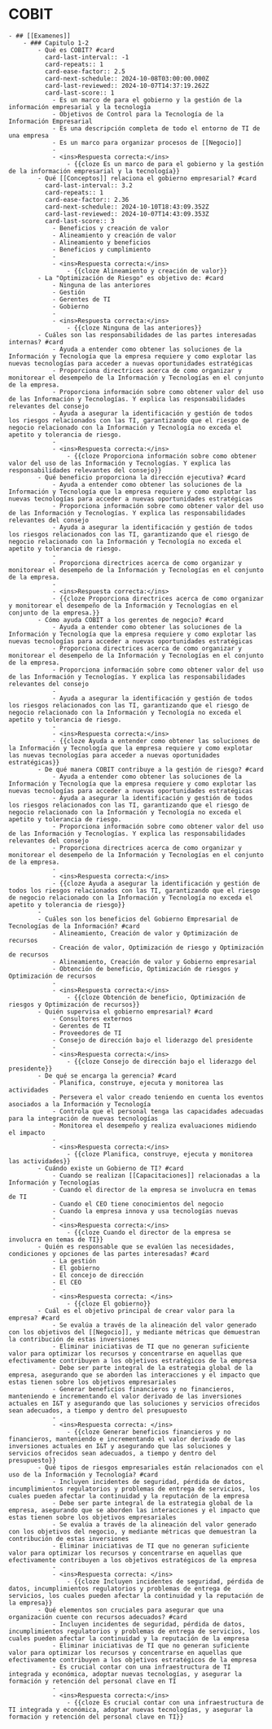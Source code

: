 # COBIT
	- ## [[Examenes]]
		- ### Capitulo 1-2
			- Qué es COBIT? #card
			  card-last-interval:: -1
			  card-repeats:: 1
			  card-ease-factor:: 2.5
			  card-next-schedule:: 2024-10-08T03:00:00.000Z
			  card-last-reviewed:: 2024-10-07T14:37:19.262Z
			  card-last-score:: 1
				- Es un marco de para el gobierno y la gestión de la información empresarial y la tecnología
				- Objetivos de Control para la Tecnología de la Información Empresarial
				- Es una descripción completa de todo el entorno de TI de una empresa
				- Es un marco para organizar procesos de [[Negocio]]
				-
				- <ins>Respuesta correcta:</ins>
					- {{cloze Es un marco de para el gobierno y la gestión de la información empresarial y la tecnología}}
			- Qué [[Conceptos]] relaciona el gobierno empresarial? #card
			  card-last-interval:: 3.2
			  card-repeats:: 1
			  card-ease-factor:: 2.36
			  card-next-schedule:: 2024-10-10T18:43:09.352Z
			  card-last-reviewed:: 2024-10-07T14:43:09.353Z
			  card-last-score:: 3
				- Beneficios y creación de valor
				- Alineamiento y creación de valor
				- Alineamiento y beneficios
				- Beneficios y cumplimiento
				-
				- <ins>Respuesta correcta:</ins>
					- {{cloze Alineamiento y creación de valor}}
			- La "Optimización de Riesgo" es objetivo de: #card
				- Ninguna de las anteriores
				- Gestión
				- Gerentes de TI
				- Gobierno
				-
				- <ins>Respuesta correcta:</ins>
					- {{cloze Ninguna de las anteriores}}
			- Cuáles son las responsabilidades de las partes interesadas internas? #card
				- Ayuda a entender como obtener las soluciones de la Información y Tecnología que la empresa requiere y como explotar las nuevas tecnologías para acceder a nuevas oportunidades estratégicas
				- Proporciona directrices acerca de como organizar y monitorear el desempeño de la Información y Tecnologías en el conjunto de la empresa.
				- Proporciona información sobre como obtener valor del uso de las Información y Tecnologías. Y explica las responsabilidades relevantes del consejo
				- Ayuda a asegurar la identificación y gestión de todos los riesgos relacionados con las TI, garantizando que el riesgo de negocio relacionado con la Información y Tecnología no exceda el apetito y tolerancia de riesgo.
				-
				- <ins>Respuesta correcta:</ins>
					- {{cloze Proporciona información sobre como obtener valor del uso de las Información y Tecnologías. Y explica las responsabilidades relevantes del consejo}}
			- Qué beneficio proporciona la dirección ejecutiva? #card
				- Ayuda a entender como obtener las soluciones de la Información y Tecnología que la empresa requiere y como explotar las nuevas tecnologías para acceder a nuevas oportunidades estratégicas
				- Proporciona información sobre como obtener valor del uso de las Información y Tecnologías. Y explica las responsabilidades relevantes del consejo
				- Ayuda a asegurar la identificación y gestión de todos los riesgos relacionados con las TI, garantizando que el riesgo de negocio relacionado con la Información y Tecnología no exceda el apetito y tolerancia de riesgo.
				-
				- Proporciona directrices acerca de como organizar y monitorear el desempeño de la Información y Tecnologías en el conjunto de la empresa.
				-
				- <ins>Respuesta correcta:</ins>
				- {{cloze Proporciona directrices acerca de como organizar y monitorear el desempeño de la Información y Tecnologías en el conjunto de la empresa.}}
			- Cómo ayuda COBIT a los gerentes de negocio? #card
				- Ayuda a entender como obtener las soluciones de la Información y Tecnología que la empresa requiere y como explotar las nuevas tecnologías para acceder a nuevas oportunidades estratégicas
				- Proporciona directrices acerca de como organizar y monitorear el desempeño de la Información y Tecnologías en el conjunto de la empresa.
				- Proporciona información sobre como obtener valor del uso de las Información y Tecnologías. Y explica las responsabilidades relevantes del consejo
				-
				- Ayuda a asegurar la identificación y gestión de todos los riesgos relacionados con las TI, garantizando que el riesgo de negocio relacionado con la Información y Tecnología no exceda el apetito y tolerancia de riesgo.
				-
				- <ins>Respuesta correcta:</ins>
				- {{cloze Ayuda a entender como obtener las soluciones de la Información y Tecnología que la empresa requiere y como explotar las nuevas tecnologías para acceder a nuevas oportunidades estratégicas}}
			- De qué manera COBIT contribuye a la gestión de riesgo? #card
				- Ayuda a entender como obtener las soluciones de la Información y Tecnología que la empresa requiere y como explotar las nuevas tecnologías para acceder a nuevas oportunidades estratégicas
				- Ayuda a asegurar la identificación y gestión de todos los riesgos relacionados con las TI, garantizando que el riesgo de negocio relacionado con la Información y Tecnología no exceda el apetito y tolerancia de riesgo.
				- Proporciona información sobre como obtener valor del uso de las Información y Tecnologías. Y explica las responsabilidades relevantes del consejo
				- Proporciona directrices acerca de como organizar y monitorear el desempeño de la Información y Tecnologías en el conjunto de la empresa.
				-
				- <ins>Respuesta correcta:</ins>
				- {{cloze Ayuda a asegurar la identificación y gestión de todos los riesgos relacionados con las TI, garantizando que el riesgo de negocio relacionado con la Información y Tecnología no exceda el apetito y tolerancia de riesgo}}
			-
			- Cuáles son los beneficios del Gobierno Empresarial de Tecnologías de la Información? #card
				- Alineamiento, Creación de valor y Optimización de recursos
				- Creación de valor, Optimización de riesgo y Optimización de recursos
				- Alineamiento, Creación de valor y Gobierno empresarial
				- Obtención de beneficio, Optimización de riesgos y Optimización de recursos
				-
				- <ins>Respuesta correcta:</ins>
					- {{cloze Obtención de beneficio, Optimización de riesgos y Optimización de recursos}}
			- Quién supervisa el gobierno empresarial? #card
				- Consultores externos
				- Gerentes de TI
				- Proveedores de TI
				- Consejo de dirección bajo el liderazgo del presidente
				-
				- <ins>Respuesta correcta:</ins>
					- {{cloze Consejo de dirección bajo el liderazgo del presidente}}
			- De qué se encarga la gerencia? #card
				- Planifica, construye, ejecuta y monitorea las actividades
				- Persevera el valor creado teniendo en cuenta los eventos asociados a la Información y Tecnología
				- Controla que el personal tenga las capacidades adecuadas para la integración de nuevas tecnologías
				- Monitorea el desempeño y realiza evaluaciones midiendo el impacto
				-
				- <ins>Respuesta correcta:</ins>
					- {{cloze Planifica, construye, ejecuta y monitorea las actividades}}
			- Cuándo existe un Gobierno de TI? #card
				- Cuando se realizan [[Capacitaciones]] relacionadas a la Información y Tecnologías
				- Cuando el director de la empresa se involucra en temas de TI
				- Cuando el CEO tiene conocimientos del negocio
				- Cuando la empresa innova y usa tecnologías nuevas
				-
				- <ins>Respuesta correcta:</ins>
					- {{cloze Cuando el director de la empresa se involucra en temas de TI}}
			- Quién es responsable que se evalúen las necesidades, condiciones y opciones de las partes interesadas? #card
				- La gestión
				- El gobierno
				- El concejo de dirección
				- El CEO
				-
				- <ins>Respuesta correcta: </ins>
					- {{cloze El gobierno}}
			- Cuál es el objetivo principal de crear valor para la empresa? #card
				- Se evalúa a través de la alineación del valor generado con los objetivos del [[Negocio]], y mediante métricas que demuestran la contribución de estas inversiones
				- Eliminar iniciativas de TI que no generan suficiente valor para optimizar los recursos y concentrarse en aquellas que efectivamente contribuyen a los objetivos estratégicos de la empresa
				- Debe ser parte integral de la estrategia global de la empresa, asegurando que se aborden las interacciones y el impacto que estas tienen sobre los objetivos empresariales
				- Generar beneficios financieros y no financieros, manteniendo e incrementando el valor derivado de las inversiones actuales en I&T y asegurando que las soluciones y servicios ofrecidos sean adecuados, a tiempo y dentro del presupuesto
				-
				- <ins>Respuesta correcta: </ins>
					- {{cloze Generar beneficios financieros y no financieros, manteniendo e incrementando el valor derivado de las inversiones actuales en I&T y asegurando que las soluciones y servicios ofrecidos sean adecuados, a tiempo y dentro del presupuesto}}
			- Qué tipos de riesgos empresariales están relacionados con el uso de la Información y Tecnología? #card
				- Incluyen incidentes de seguridad, pérdida de datos, incumplimientos regulatorios y problemas de entrega de servicios, los cuales pueden afectar la continuidad y la reputación de la empresa
				- Debe ser parte integral de la estrategia global de la empresa, asegurando que se aborden las interacciones y el impacto que estas tienen sobre los objetivos empresariales
				- Se evalúa a través de la alineación del valor generado con los objetivos del negocio, y mediante métricas que demuestran la contribución de estas inversiones
				- Eliminar iniciativas de TI que no generan suficiente valor para optimizar los recursos y concentrarse en aquellas que efectivamente contribuyen a los objetivos estratégicos de la empresa
				-
				- <ins>Respuesta correcta: </ins>
					- {{cloze Incluyen incidentes de seguridad, pérdida de datos, incumplimientos regulatorios y problemas de entrega de servicios, los cuales pueden afectar la continuidad y la reputación de la empresa}}
			- Qué elementos son cruciales para asegurar que una organización cuente con recursos adecuados? #card
				- Incluyen incidentes de seguridad, pérdida de datos, incumplimientos regulatorios y problemas de entrega de servicios, los cuales pueden afectar la continuidad y la reputación de la empresa
				- Eliminar iniciativas de TI que no generan suficiente valor para optimizar los recursos y concentrarse en aquellas que efectivamente contribuyen a los objetivos estratégicos de la empresa
				- Es crucial contar con una infraestructura de TI integrada y económica, adoptar nuevas tecnologías, y asegurar la formación y retención del personal clave en TI
				-
				- <ins>Respuesta correcta:</ins>
					- {{cloze Es crucial contar con una infraestructura de TI integrada y económica, adoptar nuevas tecnologías, y asegurar la formación y retención del personal clave en TI}}